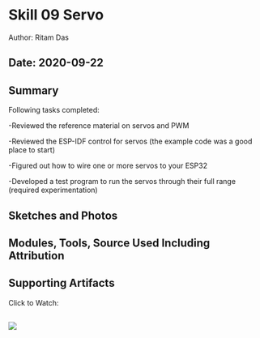 #  Skill 09 Servo

Author: Ritam Das

Date: 2020-09-22
-----

## Summary
Following tasks completed:

-Reviewed the reference material on servos and PWM

-Reviewed the ESP-IDF control for servos (the example code was a good place to start)

-Figured out how to wire one or more servos to your ESP32

-Developed a test program to run the servos through their full range (required experimentation)


## Sketches and Photos


## Modules, Tools, Source Used Including Attribution


## Supporting Artifacts
Click to Watch:

[![](http://img.youtube.com/vi/tm2E-amR0nw/0.jpg)](http://www.youtube.com/watch?v=tm2E-amR0nw "")
-----
